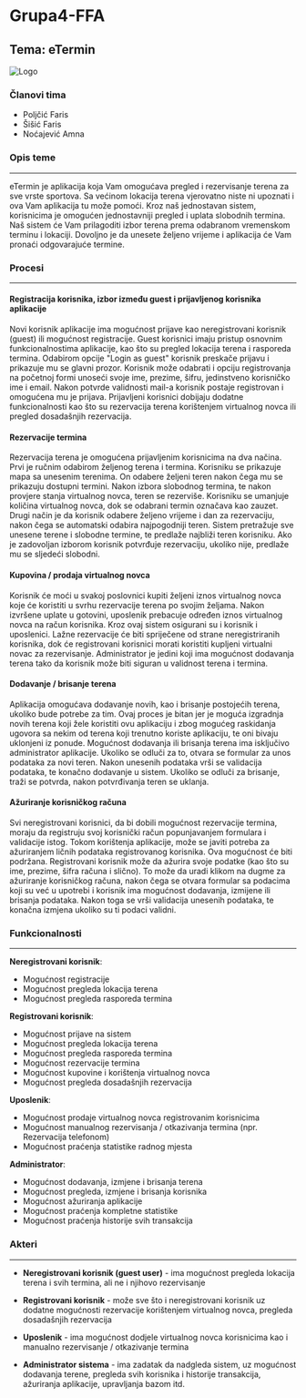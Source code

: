 # Grupa4-FFA

## Tema: eTermin

![Logo](https://github.com/ooad-2018-2019/Grupa4-FFA/blob/master/eTermin/wwwroot/img/mhsc-logo.png)

### Članovi tima

* Poljčić Faris
* Šišić Faris
* Noćajević Amna

### Opis teme
---

eTermin je aplikacija koja Vam omogućava pregled i rezervisanje terena za sve vrste sportova. Sa većinom lokacija terena vjerovatno niste ni upoznati i ova Vam aplikacija tu može pomoći. Kroz naš jednostavan sistem, korisnicima je omogućen jednostavniji pregled i uplata slobodnih termina. Naš sistem će Vam prilagoditi izbor terena prema odabranom vremenskom terminu i lokaciji. Dovoljno je da unesete željeno vrijeme i aplikacija će Vam pronaći odgovarajuće termine.

### Procesi
---

#### Registracija korisnika, izbor između guest i prijavljenog korisnika aplikacije

Novi korisnik aplikacije ima mogućnost prijave kao neregistrovani korisnik (guest) ili mogućnost registracije. Guest korisnici imaju pristup osnovnim funkcionalnostima aplikacije, kao što su pregled lokacija terena i rasporeda termina. Odabirom opcije "Login as guest" korisnik preskače prijavu i prikazuje mu se glavni prozor. Korisnik može odabrati i opciju registrovanja na početnoj formi unoseći svoje ime, prezime, šifru, jedinstveno korisničko ime i email. Nakon potvrde validnosti mail-a korisnik postaje registrovan i omogućena mu je prijava. Prijavljeni korisnici dobijaju dodatne funkcionalnosti kao što su rezervacija terena korištenjem virtualnog novca ili pregled dosadašnjih rezervacija.

#### Rezervacije termina

Rezervacija terena je omogućena prijavljenim korisnicima na dva načina. Prvi je ručnim odabirom željenog terena i termina. Korisniku se prikazuje mapa sa unesenim terenima. On odabere željeni teren nakon čega mu se prikazuju dostupni termini. Nakon izbora slobodnog termina, te nakon provjere stanja virtualnog novca, teren se rezerviše. Korisniku se umanjuje količina virtualnog novca, dok se odabrani termin označava kao zauzet. Drugi način je da korisnik odabere željeno vrijeme i dan za rezervaciju, nakon čega se automatski odabira najpogodniji teren. Sistem pretražuje sve unesene terene i slobodne termine, te predlaže najbliži teren korisniku. Ako je zadovoljan izborom korisnik potvrđuje rezervaciju, ukoliko nije, predlaže mu se sljedeći slobodni.

#### Kupovina / prodaja virtualnog novca

Korisnik će moći u svakoj poslovnici kupiti željeni iznos virtualnog novca koje će koristiti u svrhu rezervacije terena po svojim željama. Nakon izvršene uplate u gotovini, uposlenik prebacuje određen iznos virtualnog novca na račun korisnika. Kroz ovaj sistem osigurani su i korisnik i uposlenici. Lažne rezervacije će biti spriječene od strane neregistriranih korisnika, dok će registrovani korisnici morati koristiti kupljeni virtualni novac za rezervisanje. Administrator je jedini koji ima mogućnost dodavanja terena tako da korisnik može biti siguran u validnost terena i termina.

#### Dodavanje / brisanje terena

Aplikacija omogućava dodavanje novih, kao i brisanje postojećih terena, ukoliko bude potrebe za tim. Ovaj proces je bitan jer je moguća izgradnja novih terena koji žele koristiti ovu aplikaciju i zbog mogućeg raskidanja ugovora sa nekim od terena koji trenutno koriste aplikaciju, te oni bivaju uklonjeni iz ponude. Mogućnost dodavanja ili brisanja terena ima isključivo administrator aplikacije. Ukoliko se odluči za to, otvara se formular za unos podataka za novi teren. Nakon unesenih podataka vrši se validacija podataka, te konačno dodavanje u sistem. Ukoliko se odluči za brisanje, traži se potvrda, nakon potvrđivanja teren se uklanja.

#### Ažuriranje korisničkog računa

Svi neregistrovani korisnici, da bi dobili mogućnost rezervacije termina, moraju da registruju svoj korisnički račun popunjavanjem formulara i validacije istog. Tokom korištenja aplikacije, može se javiti potreba za ažuriranjem ličnih podataka registrovanog korisnika. Ova mogućnost će biti podržana. Registrovani korisnik može da ažurira svoje podatke (kao što su ime, prezime, šifra računa i slično). To može da uradi klikom na dugme za ažuriranje korisničkog računa, nakon čega se otvara formular sa podacima koji su već u upotrebi i korisnik ima mogućnost dodavanja, izmijene ili brisanja podataka. Nakon toga se vrši validacija unesenih podataka, te konačna izmjena ukoliko su ti podaci validni.

### Funkcionalnosti
---

__Neregistrovani korisnik__:
* Mogućnost registracije
* Mogućnost pregleda lokacija terena
*	Mogućnost pregleda rasporeda termina

__Registrovani korisnik__:
*	Mogućnost prijave na sistem
*	Mogućnost pregleda lokacija terena
*	Mogućnost pregleda rasporeda termina
*	Mogućnost rezervacije termina
*	Mogućnost kupovine i korištenja virtualnog novca
*	Mogućnost pregleda dosadašnjih rezervacija

__Uposlenik__:
*	Mogućnost prodaje virtualnog novca registrovanim korisnicima
*	Mogućnost manualnog rezervisanja / otkazivanja termina (npr. Rezervacija telefonom)
*	Mogućnost praćenja statistike radnog mjesta

__Administrator__:
*	Mogućnost dodavanja, izmjene i brisanja terena
*	Mogućnost pregleda, izmjene i brisanja korisnika
*	Mogućnost ažuriranja aplikacije
*	Mogućnost praćenja kompletne statistike
*	Mogućnost praćenja historije svih transakcija

### Akteri
---

* **Neregistrovani korisnik (guest user)** - ima mogućnost pregleda lokacija terena i svih termina, ali ne i njihovo rezervisanje

* **Registrovani korisnik** - može sve što i neregistrovani korisnik uz dodatne mogućnosti rezervacije korištenjem virtualnog novca, pregleda dosadašnjih rezervacija

* **Uposlenik** - ima mogućnost dodjele virtualnog novca korisnicima kao i manualno rezervisanje / otkazivanje termina

* **Administrator sistema** - ima zadatak da nadgleda sistem, uz mogućnost dodavanja terene, pregleda svih korisnika i historije transakcija, ažuriranja aplikacije, upravljanja bazom itd.
